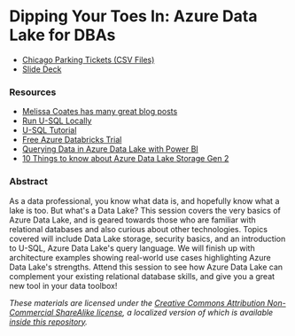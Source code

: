 # Dipping Your Toes In: Azure Data Lake for DBAs

* [Chicago Parking Tickets (CSV Files)](https://bobpusateri.blob.core.windows.net/shared/DemoData/ParkingTicketsCSV.7z)
* [Slide Deck](https://bobpusateri.blob.core.windows.net/shared/DemoData/DataLakeIntroDeck.pdf)

### Resources
* [Melissa Coates has many great blog posts](https://www.sqlchick.com/entries/tag/Azure+Data+Lake)
* [Run U-SQL Locally](https://docs.microsoft.com/en-us/azure/data-lake-analytics/data-lake-analytics-data-lake-tools-local-run)
* [U-SQL Tutorial](https://saveenr.gitbooks.io/usql-tutorial/content/)
* [Free Azure Databricks Trial](https://docs.microsoft.com/en-us/azure/databricks/getting-started/try-databricks)
* [Querying Data in Azure Data Lake with Power BI](https://www.sqlchick.com/entries/2018/5/6/querying-data-in-azure-data-lake-store-with-power-bi)
* [10 Things to know about Azure Data Lake Storage Gen 2](https://www.blue-granite.com/blog/10-things-to-know-about-azure-data-lake-storage-gen2)

### Abstract
As a data professional, you know what data is, and hopefully know what a lake is too. But what's a Data Lake? This session covers the very basics of Azure Data Lake, and is geared towards those who are familiar with relational databases and also curious about other technologies. Topics covered will include Data Lake storage, security basics, and an introduction to U-SQL, Azure Data Lake's query language. We will finish up with architecture examples showing real-world use cases highlighting Azure Data Lake's strengths. Attend this session to see how Azure Data Lake can complement your existing relational database skills, and give you a great new tool in your data toolbox!

_These materials are licensed under the [Creative Commons Attribution Non-Commercial ShareAlike license](https://creativecommons.org/licenses/by-nc-sa/4.0/), a localized version of which is available [inside this repository](https://github.com/BobPusateri/PresentationDemos/blob/master/License.md)._
